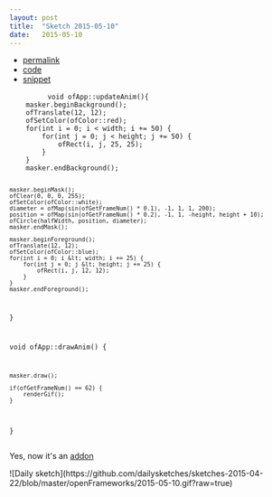 ```yaml
---
layout: post
title:  "Sketch 2015-05-10"
date:   2015-05-10
---
```

<div class="code">
    <ul>
		<li><a href="{% post_url 2015-05-10-sketch %}">permalink</a></li>
		<li><a href="https://github.com/dailysketches/dailySketches/tree/master/sketches/2015-05-10">code</a></li>
		<li><a href="#" class="snippet-button">snippet</a></li>
	</ul>
    <pre class="snippet">
        <code class="cpp">void ofApp::updateAnim(){
    masker.beginBackground();
    ofTranslate(12, 12);
    ofSetColor(ofColor::red);
    for(int i = 0; i &lt; width; i += 50) {
        for(int j = 0; j &lt; height; j += 50) {
            ofRect(i, j, 25, 25);
        }
    }
    masker.endBackground();
    
    masker.beginMask();
    ofClear(0, 0, 0, 255);
    ofSetColor(ofColor::white);
    diameter = ofMap(sin(ofGetFrameNum() * 0.1), -1, 1, 1, 200);
    position = ofMap(sin(ofGetFrameNum() * 0.2), -1, 1, -height, height + 10);
    ofCircle(halfWidth, position, diameter);
    masker.endMask();
    
    masker.beginForeground();
    ofTranslate(12, 12);
    ofSetColor(ofColor::blue);
    for(int i = 0; i &lt; width; i += 25) {
        for(int j = 0; j &lt; height; j += 25) {
            ofRect(i, j, 12, 12);
        }
    }
    masker.endForeground();
}

void ofApp::drawAnim() {
    
    masker.draw();
    
    if(ofGetFrameNum() == 62) {
        renderGif();
    }
}</code>
    </pre>
</div>
<p class="description">Yes, now it's an <a href="https://github.com/microcosm/ofxLayerMask">addon</a></p>
![Daily sketch](https://github.com/dailysketches/sketches-2015-04-22/blob/master/openFrameworks/2015-05-10.gif?raw=true)
